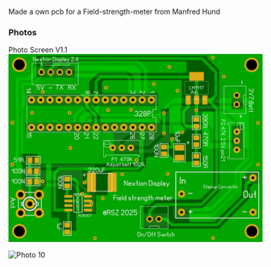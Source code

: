 Made a own pcb for a Field-strength-meter from Manfred Hund


### Photos
Photo Screen V1.1
![Photo 13](https://github.com/RSZ-Nld/Field-strength-meter/blob/main/Front.JPG)

![Photo 10]()

